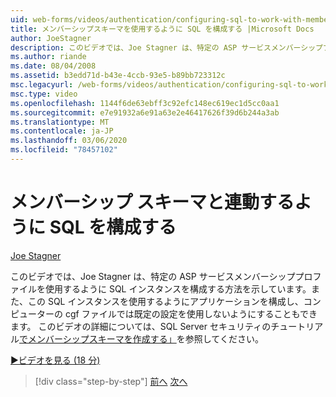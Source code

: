 ```yaml
---
uid: web-forms/videos/authentication/configuring-sql-to-work-with-membership-schemas
title: メンバーシップスキーマを使用するように SQL を構成する |Microsoft Docs
author: JoeStagner
description: このビデオでは、Joe Stagner は、特定の ASP サービスメンバーシッププロファイルを使用するように SQL インスタンスを構成する方法を示しています。また、appl.exe...
ms.author: riande
ms.date: 08/04/2008
ms.assetid: b3edd71d-b43e-4ccb-93e5-b89bb723312c
msc.legacyurl: /web-forms/videos/authentication/configuring-sql-to-work-with-membership-schemas
msc.type: video
ms.openlocfilehash: 1144f6de63ebff3c92efc148ec619ec1d5cc0aa1
ms.sourcegitcommit: e7e91932a6e91a63e2e46417626f39d6b244a3ab
ms.translationtype: MT
ms.contentlocale: ja-JP
ms.lasthandoff: 03/06/2020
ms.locfileid: "78457102"
---
```

# <a name="configuring-sql-to-work-with-membership-schemas"></a>メンバーシップ スキーマと連動するように SQL を構成する

[Joe Stagner](https://github.com/JoeStagner)

このビデオでは、Joe Stagner は、特定の ASP サービスメンバーシッププロファイルを使用するように SQL インスタンスを構成する方法を示しています。また、この SQL インスタンスを使用するようにアプリケーションを構成し、コンピューターの cgf ファイルでは既定の設定を使用しないようにすることもできます。 このビデオの詳細については、SQL Server セキュリティのチュートリアル[でメンバーシップスキーマを作成する」](../../overview/older-versions-security/membership/creating-the-membership-schema-in-sql-server-vb.md)を参照してください。

[&#9654;ビデオを見る (18 分)](https://channel9.msdn.com/Blogs/ASP-NET-Site-Videos/configuring-sql-to-work-with-membership-schemas)

> [!div class="step-by-step"]
> [前へ](understanding-aspnet-memberships.md)
> [次へ](changing-membership-settings-in-the-default-membership-schema.md)
